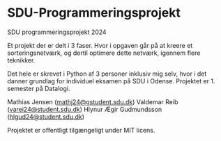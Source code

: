 # SDU-Programmeringsprojekt
SDU programmeringsprojekt 2024

Et projekt der er delt i 3 faser. Hvor i opgaven går på at kreere et sorteringsnetværk, og dertil optimere dette netværk, igennem flere teknikker.

Det hele er skrevet i Python af 3 personer inklusiv mig selv, hvor i det danner grundlag for individuel eksamen på SDU i Odense.
Projektet er 1. semester på Datalogi.

Mathias Jensen (mathj24@gstudent.sdu.dk)
Valdemar Reib (varei24@student.sdu.dk)
Hlynur Ægir Gudmundsson (hlgud24@student.sdu.dk)

Projektet er offentligt tilgængeligt under MIT licens.